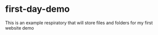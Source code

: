# first-day-demo
This is an example respiratory that will store files and folders for my first website demo
